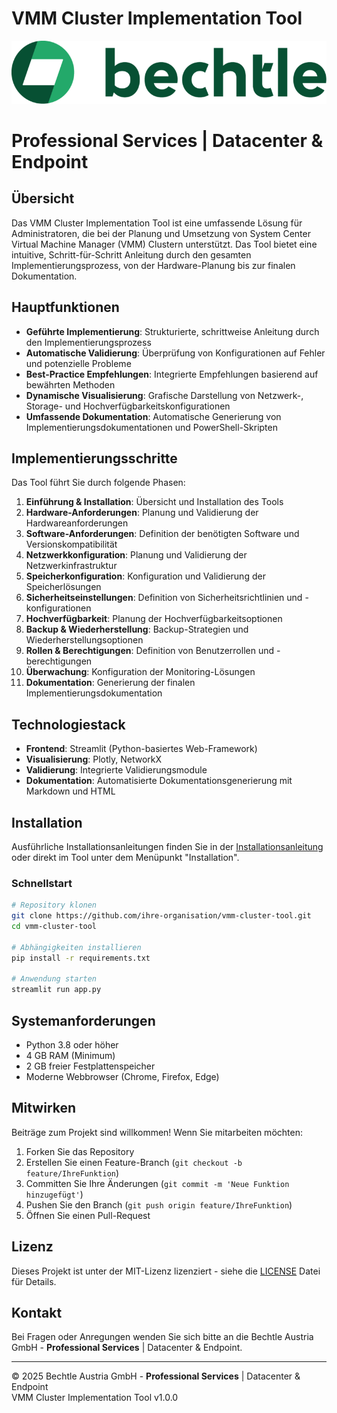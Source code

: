 # VMM Cluster Implementation Tool

![Bechtle Logo](assets/bechtle_logo.png)

# **Professional Services** | Datacenter & Endpoint

## Übersicht

Das VMM Cluster Implementation Tool ist eine umfassende Lösung für Administratoren, die bei der Planung und Umsetzung von System Center Virtual Machine Manager (VMM) Clustern unterstützt. Das Tool bietet eine intuitive, Schritt-für-Schritt Anleitung durch den gesamten Implementierungsprozess, von der Hardware-Planung bis zur finalen Dokumentation.

## Hauptfunktionen

- **Geführte Implementierung**: Strukturierte, schrittweise Anleitung durch den Implementierungsprozess
- **Automatische Validierung**: Überprüfung von Konfigurationen auf Fehler und potenzielle Probleme
- **Best-Practice Empfehlungen**: Integrierte Empfehlungen basierend auf bewährten Methoden
- **Dynamische Visualisierung**: Grafische Darstellung von Netzwerk-, Storage- und Hochverfügbarkeitskonfigurationen
- **Umfassende Dokumentation**: Automatische Generierung von Implementierungsdokumentationen und PowerShell-Skripten

## Implementierungsschritte

Das Tool führt Sie durch folgende Phasen:

1. **Einführung & Installation**: Übersicht und Installation des Tools
2. **Hardware-Anforderungen**: Planung und Validierung der Hardwareanforderungen
3. **Software-Anforderungen**: Definition der benötigten Software und Versionskompatibilität
4. **Netzwerkkonfiguration**: Planung und Validierung der Netzwerkinfrastruktur
5. **Speicherkonfiguration**: Konfiguration und Validierung der Speicherlösungen
6. **Sicherheitseinstellungen**: Definition von Sicherheitsrichtlinien und -konfigurationen
7. **Hochverfügbarkeit**: Planung der Hochverfügbarkeitsoptionen
8. **Backup & Wiederherstellung**: Backup-Strategien und Wiederherstellungsoptionen
9. **Rollen & Berechtigungen**: Definition von Benutzerrollen und -berechtigungen
10. **Überwachung**: Konfiguration der Monitoring-Lösungen
11. **Dokumentation**: Generierung der finalen Implementierungsdokumentation

## Technologiestack

- **Frontend**: Streamlit (Python-basiertes Web-Framework)
- **Visualisierung**: Plotly, NetworkX
- **Validierung**: Integrierte Validierungsmodule
- **Dokumentation**: Automatisierte Dokumentationsgenerierung mit Markdown und HTML

## Installation

Ausführliche Installationsanleitungen finden Sie in der [Installationsanleitung](docs/installation_guide.md) oder direkt im Tool unter dem Menüpunkt "Installation".

### Schnellstart

```bash
# Repository klonen
git clone https://github.com/ihre-organisation/vmm-cluster-tool.git
cd vmm-cluster-tool

# Abhängigkeiten installieren
pip install -r requirements.txt

# Anwendung starten
streamlit run app.py
```

## Systemanforderungen

- Python 3.8 oder höher
- 4 GB RAM (Minimum)
- 2 GB freier Festplattenspeicher
- Moderne Webbrowser (Chrome, Firefox, Edge)

## Mitwirken

Beiträge zum Projekt sind willkommen! Wenn Sie mitarbeiten möchten:

1. Forken Sie das Repository
2. Erstellen Sie einen Feature-Branch (`git checkout -b feature/IhreFunktion`)
3. Committen Sie Ihre Änderungen (`git commit -m 'Neue Funktion hinzugefügt'`)
4. Pushen Sie den Branch (`git push origin feature/IhreFunktion`)
5. Öffnen Sie einen Pull-Request

## Lizenz

Dieses Projekt ist unter der MIT-Lizenz lizenziert - siehe die [LICENSE](LICENSE) Datei für Details.

## Kontakt

Bei Fragen oder Anregungen wenden Sie sich bitte an die Bechtle Austria GmbH - **Professional Services** | Datacenter & Endpoint.

---

© 2025 Bechtle Austria GmbH - **Professional Services** | Datacenter & Endpoint  
VMM Cluster Implementation Tool v1.0.0